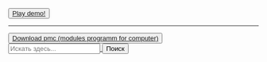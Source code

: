 <button>
  <a href="https://mrkliner.github.io/falling ball (alpha 2.0. Full alpha).exe">Play demo!
</button>
<hr>
<button>
  <a href="https://drive.google.com/file/d/1RQbxDIgk_7On4TH3UEo6m9NjSmucnvkd/view?usp=sharing">Download pmc (modules programm for computer)
</button>
<form action="" method="get">
  <input name="s" placeholder="Искать здесь..." type="search">
  <button type="submit">Поиск</button>
</form>
